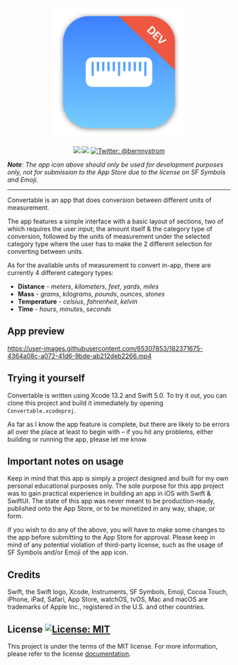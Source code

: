 <p align="center">
    <img src="./Convertable/Assets.xcassets/AppIcon.appiconset/mac512.png" alt="Convertable logo" width="300" maxHeight="171" />
</p>

<p align="center">
    <img src="https://img.shields.io/badge/iOS-15.0+-blue.svg" />
    <img src="https://img.shields.io/badge/Swift-5.0-orange.svg" />
    <a href="https://twitter.com/bernnystrom">
        <img src="https://img.shields.io/badge/Contact-@bernnystrom-lightgrey.svg?style=flat" alt="Twitter: @bernnystrom" />
    </a>
</p>

  ***Note**: The app icon above should only be used for development purposes only, not for submission to the App Store due to the license on SF Symbols and Emoji.*

 <hr />

Convertable is an app that does conversion between different units of measurement.

The app features a simple interface with a basic layout of sections, two of which requires the user input; the amount itself & the category type of conversion, followed by the units of measurement under the selected category type where the user has to make the 2 different selection for converting between units.

As for the available units of measurement to convert in-app, there are currently 4 different category types:

* **Distance** -  *meters*, *kilometers*, *feet*, *yards*, *miles*
* **Mass** - *grams*, *kilograms*, *pounds*, *ounces*, *stones*
* **Temperature** - *celsius*, *fahrenheit*, *kelvin*
* **Time** - *hours*, *minutes*, *seconds*

## App preview

https://user-images.githubusercontent.com/65307853/182371675-4364a08c-a072-41d6-9bde-ab212deb2266.mp4

## Trying it yourself

Convertable is written using Xcode 13.2 and Swift 5.0. To try it out, you can clone this project and build it immediately by opening `Convertable.xcodeproj`.

As far as I know the app feature is complete, but there are likely to be errors all over the place at least to begin with – if you hit any problems, either building or running the app, please let me know.

## Important notes on usage

Keep in mind that this app is simply a project designed and built for my own personal educational purposes only. The sole purpose for this app project was to gain practical experience in building an app in iOS with Swift & SwiftUI. The state of this app was never meant to be production-ready, published onto the App Store, or to be monetized in any way, shape, or form.

If you wish to do any of the above, you will have to make some changes to the app before submitting to the App Store for approval. Please keep in mind of any potential violation of third-party license, such as the usage of SF Symbols and/or Emoji of the app icon.

## Credits

Swift, the Swift logo, Xcode, Instruments, SF Symbols, Emoji, Cocoa Touch, iPhone, iPad, Safari, App Store, watchOS, tvOS, Mac and macOS are trademarks of Apple Inc., registered in the U.S. and other countries.

## License <a aria-label="Convertable is free to use" href="https://choosealicense.com/licenses/mit/" target="_blank"><img alt="License: MIT" src="https://img.shields.io/badge/License-MIT-success.svg?style=flat-square&color=33CC12" target="_blank" /></a>

This project is under the terms of the MIT license. For more information, please refer to the license [documentation](LICENSE).
